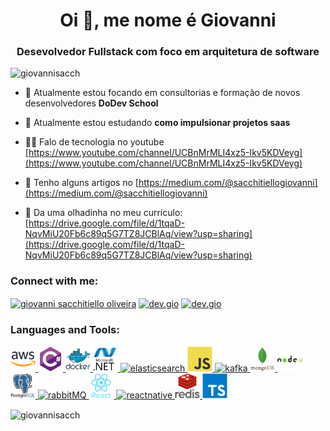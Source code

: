 <h1 align="center">Oi 👋, me nome é Giovanni</h1>
<h3 align="center">Desevolvedor Fullstack com foco em arquitetura de software</h3>

<p align="left"> <img src="https://komarev.com/ghpvc/?username=giovannisacch&label=Profile%20views&color=0e75b6&style=flat" alt="giovannisacch" /> </p>

- 🔭 Atualmente estou focando em consultorias e formação de novos desenvolvedores **DoDev School**

- 🌱 Atualmente estou estudando **como impulsionar projetos saas**

- 👨‍💻 Falo de tecnologia no youtube [https://www.youtube.com/channel/UCBnMrMLI4xz5-Ikv5KDVeyg](https://www.youtube.com/channel/UCBnMrMLI4xz5-Ikv5KDVeyg)

- 📝 Tenho alguns artigos no [https://medium.com/@sacchitiellogiovanni](https://medium.com/@sacchitiellogiovanni)

- 📄 Da uma olhadinha no meu currículo: [https://drive.google.com/file/d/1tqaD-NqvMiU20Fb6c89q5G7TZ8JCBlAq/view?usp=sharing](https://drive.google.com/file/d/1tqaD-NqvMiU20Fb6c89q5G7TZ8JCBlAq/view?usp=sharing)

<h3 align="left">Connect with me:</h3>
<p align="left">
<a href="https://linkedin.com/in/giovanni sacchitiello oliveira" target="blank"><img align="center" src="https://raw.githubusercontent.com/rahuldkjain/github-profile-readme-generator/master/src/images/icons/Social/linked-in-alt.svg" alt="giovanni sacchitiello oliveira" height="30" width="40" /></a>
<a href="https://instagram.com/dev.gio" target="blank"><img align="center" src="https://raw.githubusercontent.com/rahuldkjain/github-profile-readme-generator/master/src/images/icons/Social/instagram.svg" alt="dev.gio" height="30" width="40" /></a>
<a href="https://www.youtube.com/c/dev.gio" target="blank"><img align="center" src="https://raw.githubusercontent.com/rahuldkjain/github-profile-readme-generator/master/src/images/icons/Social/youtube.svg" alt="dev.gio" height="30" width="40" /></a>
</p>

<h3 align="left">Languages and Tools:</h3>
<p align="left"> <a href="https://aws.amazon.com" target="_blank" rel="noreferrer"> <img src="https://raw.githubusercontent.com/devicons/devicon/master/icons/amazonwebservices/amazonwebservices-original-wordmark.svg" alt="aws" width="40" height="40"/> </a> <a href="https://www.w3schools.com/cs/" target="_blank" rel="noreferrer"> <img src="https://raw.githubusercontent.com/devicons/devicon/master/icons/csharp/csharp-original.svg" alt="csharp" width="40" height="40"/> </a> <a href="https://www.docker.com/" target="_blank" rel="noreferrer"> <img src="https://raw.githubusercontent.com/devicons/devicon/master/icons/docker/docker-original-wordmark.svg" alt="docker" width="40" height="40"/> </a> <a href="https://dotnet.microsoft.com/" target="_blank" rel="noreferrer"> <img src="https://raw.githubusercontent.com/devicons/devicon/master/icons/dot-net/dot-net-original-wordmark.svg" alt="dotnet" width="40" height="40"/> </a> <a href="https://www.elastic.co" target="_blank" rel="noreferrer"> <img src="https://www.vectorlogo.zone/logos/elastic/elastic-icon.svg" alt="elasticsearch" width="40" height="40"/> </a> <a href="https://developer.mozilla.org/en-US/docs/Web/JavaScript" target="_blank" rel="noreferrer"> <img src="https://raw.githubusercontent.com/devicons/devicon/master/icons/javascript/javascript-original.svg" alt="javascript" width="40" height="40"/> </a> <a href="https://kafka.apache.org/" target="_blank" rel="noreferrer"> <img src="https://www.vectorlogo.zone/logos/apache_kafka/apache_kafka-icon.svg" alt="kafka" width="40" height="40"/> </a> <a href="https://www.mongodb.com/" target="_blank" rel="noreferrer"> <img src="https://raw.githubusercontent.com/devicons/devicon/master/icons/mongodb/mongodb-original-wordmark.svg" alt="mongodb" width="40" height="40"/> </a> <a href="https://nodejs.org" target="_blank" rel="noreferrer"> <img src="https://raw.githubusercontent.com/devicons/devicon/master/icons/nodejs/nodejs-original-wordmark.svg" alt="nodejs" width="40" height="40"/> </a> <a href="https://www.postgresql.org" target="_blank" rel="noreferrer"> <img src="https://raw.githubusercontent.com/devicons/devicon/master/icons/postgresql/postgresql-original-wordmark.svg" alt="postgresql" width="40" height="40"/> </a> <a href="https://www.rabbitmq.com" target="_blank" rel="noreferrer"> <img src="https://www.vectorlogo.zone/logos/rabbitmq/rabbitmq-icon.svg" alt="rabbitMQ" width="40" height="40"/> </a> <a href="https://reactjs.org/" target="_blank" rel="noreferrer"> <img src="https://raw.githubusercontent.com/devicons/devicon/master/icons/react/react-original-wordmark.svg" alt="react" width="40" height="40"/> </a> <a href="https://reactnative.dev/" target="_blank" rel="noreferrer"> <img src="https://reactnative.dev/img/header_logo.svg" alt="reactnative" width="40" height="40"/> </a> <a href="https://redis.io" target="_blank" rel="noreferrer"> <img src="https://raw.githubusercontent.com/devicons/devicon/master/icons/redis/redis-original-wordmark.svg" alt="redis" width="40" height="40"/> </a> <a href="https://www.typescriptlang.org/" target="_blank" rel="noreferrer"> <img src="https://raw.githubusercontent.com/devicons/devicon/master/icons/typescript/typescript-original.svg" alt="typescript" width="40" height="40"/> </a> </p>

<p><img align="center" src="https://github-readme-stats.vercel.app/api/top-langs?username=giovannisacch&show_icons=true&locale=en&layout=compact" alt="giovannisacch" /></p>
